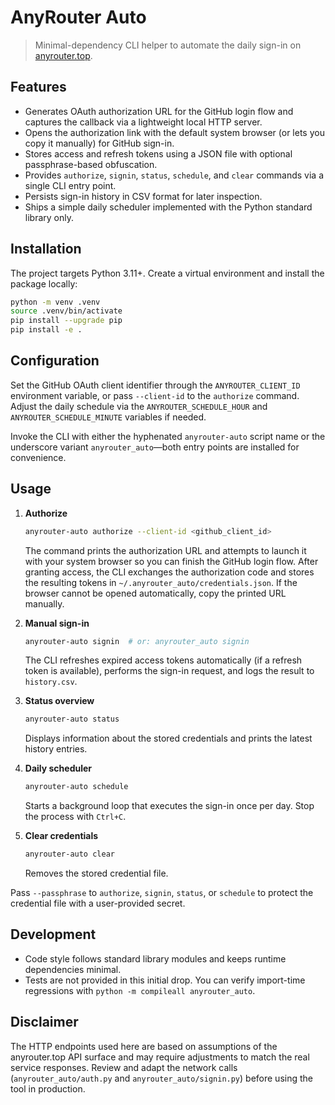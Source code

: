 # AnyRouter Auto

> Minimal-dependency CLI helper to automate the daily sign-in on [anyrouter.top](https://anyrouter.top/).

## Features

- Generates OAuth authorization URL for the GitHub login flow and captures the callback via a lightweight local HTTP server.
- Opens the authorization link with the default system browser (or lets you copy it manually) for GitHub sign-in.
- Stores access and refresh tokens using a JSON file with optional passphrase-based obfuscation.
- Provides `authorize`, `signin`, `status`, `schedule`, and `clear` commands via a single CLI entry point.
- Persists sign-in history in CSV format for later inspection.
- Ships a simple daily scheduler implemented with the Python standard library only.

## Installation

The project targets Python 3.11+. Create a virtual environment and install the package locally:

```bash
python -m venv .venv
source .venv/bin/activate
pip install --upgrade pip
pip install -e .
```

## Configuration

Set the GitHub OAuth client identifier through the `ANYROUTER_CLIENT_ID` environment variable, or pass `--client-id` to the `authorize` command. Adjust the daily schedule via the `ANYROUTER_SCHEDULE_HOUR` and `ANYROUTER_SCHEDULE_MINUTE` variables if needed.

Invoke the CLI with either the hyphenated `anyrouter-auto` script name or the underscore variant `anyrouter_auto`—both entry points are installed for convenience.

## Usage

1. **Authorize**
   ```bash
   anyrouter-auto authorize --client-id <github_client_id>
   ```
   The command prints the authorization URL and attempts to launch it with your system browser so you can finish the GitHub login flow. After granting access, the CLI exchanges the authorization code and stores the resulting tokens in `~/.anyrouter_auto/credentials.json`. If the browser cannot be opened automatically, copy the printed URL manually.

2. **Manual sign-in**
   ```bash
   anyrouter-auto signin  # or: anyrouter_auto signin
   ```
   The CLI refreshes expired access tokens automatically (if a refresh token is available), performs the sign-in request, and logs the result to `history.csv`.

3. **Status overview**
   ```bash
   anyrouter-auto status
   ```
   Displays information about the stored credentials and prints the latest history entries.

4. **Daily scheduler**
   ```bash
   anyrouter-auto schedule
   ```
   Starts a background loop that executes the sign-in once per day. Stop the process with `Ctrl+C`.

5. **Clear credentials**
   ```bash
   anyrouter-auto clear
   ```
   Removes the stored credential file.

Pass `--passphrase` to `authorize`, `signin`, `status`, or `schedule` to protect the credential file with a user-provided secret.

## Development

- Code style follows standard library modules and keeps runtime dependencies minimal.
- Tests are not provided in this initial drop. You can verify import-time regressions with `python -m compileall anyrouter_auto`.

## Disclaimer

The HTTP endpoints used here are based on assumptions of the anyrouter.top API surface and may require adjustments to match the real service responses. Review and adapt the network calls (`anyrouter_auto/auth.py` and `anyrouter_auto/signin.py`) before using the tool in production.
